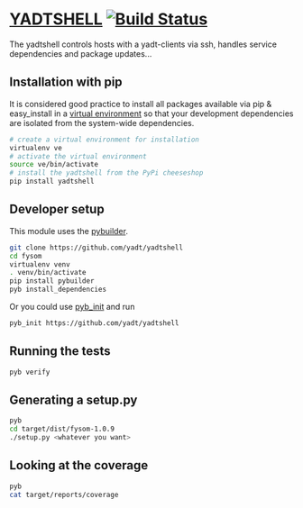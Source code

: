 # [YADTSHELL](http://yadt-project.org) [![Build Status](https://secure.travis-ci.org/yadt/yadtshell.png?branch=master)](http://travis-ci.org/yadt/yadtshell)

The yadtshell controls hosts with a yadt-clients via ssh, handles service dependencies and package updates...

## Installation with pip
It is considered good practice to install all packages available via pip & easy_install in a
[virtual environment](http://pypi.python.org/pypi/virtualenv) so that your development dependencies are isolated from the system-wide dependencies.
```bash
# create a virtual environment for installation
virtualenv ve
# activate the virtual environment
source ve/bin/activate
# install the yadtshell from the PyPi cheeseshop
pip install yadtshell
```

## Developer setup
This module uses the [pybuilder](http://pybuilder.github.com).
```bash
git clone https://github.com/yadt/yadtshell
cd fysom
virtualenv venv
. venv/bin/activate
pip install pybuilder
pyb install_dependencies
```
Or you could use [pyb_init](https://github.com/mriehl/pyb_init) and run
```bash
pyb_init https://github.com/yadt/yadtshell
```

## Running the tests
```bash
pyb verify
```

## Generating a setup.py
```bash
pyb
cd target/dist/fysom-1.0.9
./setup.py <whatever you want>
```

## Looking at the coverage
```bash
pyb
cat target/reports/coverage
```

